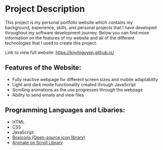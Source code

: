 # Project Description
This project is my personal portfolio website which contains my background, experience, skills, and personal projects that I have developed throughout my software development journey. Below you can find more information on the features of my website and all of the different technologies that I used to create this project.

Link to view full website: https://knytnguyen.github.io/

## Features of the Website:
* Fully reactive webpage for different screen sizes and mobile adaptability
* Light and dark mode functionality created through JavaScript
* Scrolling animations as the use progresses through the webpage
* Ability to send emails and view files

## Programming Languages and Libaries:
* HTML
* CSS
* JavaScript
* [Boxicons (Open-source icon library)](https://boxicons.com/)
* [Animate on Scroll Library](https://github.com/michalsnik/aos)
